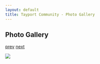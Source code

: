 ```yaml
---
layout: default
title: Tayport Community - Photo Gallery
---
```

## Photo Gallery

[prev](http://tayport.org.uk/photo/191) [next](http://tayport.org.uk/photo/193)

![ ](http://tayport.org.uk/media/192.jpg " ")

